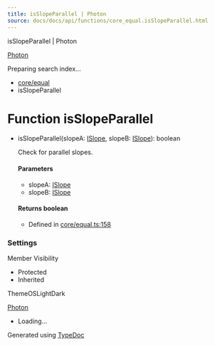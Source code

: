 ```yaml
---
title: isSlopeParallel | Photon
source: docs/docs/api/functions/core_equal.isSlopeParallel.html
---
```


isSlopeParallel | Photon

[Photon](../index.html)




Preparing search index...

* [core/equal](../modules/core_equal.html)
* isSlopeParallel

# Function isSlopeParallel

* isSlopeParallel(slopeA: [ISlope](../interfaces/core_maker.ISlope.html), slopeB: [ISlope](../interfaces/core_maker.ISlope.html)): boolean

  Check for parallel slopes.

  #### Parameters

  + slopeA: [ISlope](../interfaces/core_maker.ISlope.html)
  + slopeB: [ISlope](../interfaces/core_maker.ISlope.html)

  #### Returns boolean

  + Defined in [core/equal.ts:158](https://github.com/mwhite454/photon/blob/main/packages/photon/src/core/equal.ts#L158)

### Settings

Member Visibility

* Protected
* Inherited

ThemeOSLightDark

[Photon](../index.html)

* Loading...

Generated using [TypeDoc](https://typedoc.org/)
